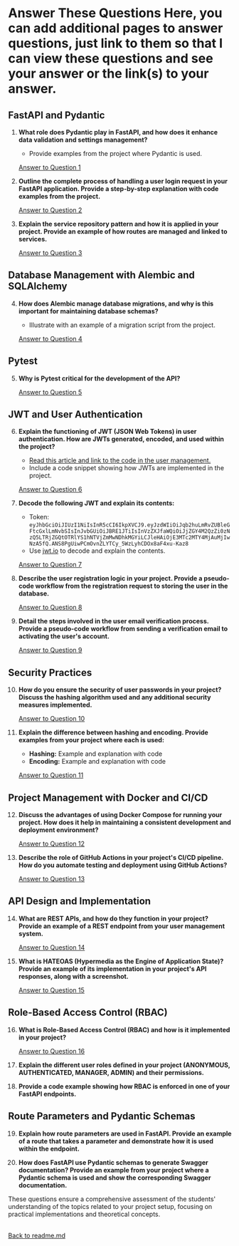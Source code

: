 # Answer These Questions Here, you can add additional pages to answer questions, just link to them so that I can view these questions and see your answer or the link(s) to your answer.

## FastAPI and Pydantic

1. **What role does Pydantic play in FastAPI, and how does it enhance data validation and settings management?**
   - Provide examples from the project where Pydantic is used.

   [Answer to Question 1](homework02_answers/01_FastAPI_and_Pydantic.md)

2. **Outline the complete process of handling a user login request in your FastAPI application. Provide a step-by-step explanation with code examples from the project.**

   [Answer to Question 2](homework02_answers/02_FastAPI_and_Pydantic.md)

3. **Explain the service repository pattern and how it is applied in your project. Provide an example of how routes are managed and linked to services.**

   [Answer to Question 3](homework02_answers/03_FastAPI_and_Pydantic.md)

## Database Management with Alembic and SQLAlchemy

4. **How does Alembic manage database migrations, and why is this important for maintaining database schemas?**
   - Illustrate with an example of a migration script from the project.

   [Answer to Question 4](homework02_answers/04_Database_Management_with_Alembic_and_SQLAlchemy.md)

## Pytest

5. **Why is Pytest critical for the development of the API?**

   [Answer to Question 5](homework02_answers/05_Pytest.md)

## JWT and User Authentication

6. **Explain the functioning of JWT (JSON Web Tokens) in user authentication. How are JWTs generated, encoded, and used within the project?**
   - [Read this article and link to the code in the user management.](https://supertokens.com/blog/what-is-jwt)
   - Include a code snippet showing how JWTs are implemented in the project.

   [Answer to Question 6](homework02_answers/06_JWT_and_User_Authentication.md)

7. **Decode the following JWT and explain its contents:**
   - Token: `eyJhbGciOiJIUzI1NiIsInR5cCI6IkpXVCJ9.eyJzdWIiOiJqb2huLmRvZUBleGFtcGxlLmNvbSIsInJvbGUiOiJBRE1JTiIsInVzZXJfaWQiOiJjZGY4M2QzZi0zNzQ5LTRjZGQtOTRlYS1hNTVjZmMwNDhkMGYiLCJleHAiOjE3MTc2MTY4MjAuMjIwNzA5fQ.ANS8PgUiwPCmOvnZLYTCy_5WzLyhCDOx8aF4xu-Kaz8`
   - Use [jwt.io](https://jwt.io/) to decode and explain the contents.

   [Answer to Question 7](homework02_answers/07_JWT_and_User_Authentication.md)

8. **Describe the user registration logic in your project. Provide a pseudo-code workflow from the registration request to storing the user in the database.**

   [Answer to Question 8](homework02_answers/08_JWT_and_User_Authentication.md)

9. **Detail the steps involved in the user email verification process. Provide a pseudo-code workflow from sending a verification email to activating the user's account.**

   [Answer to Question 9](homework02_answers/09_JWT_and_User_Authentication.md)

## Security Practices

10. **How do you ensure the security of user passwords in your project? Discuss the hashing algorithm used and any additional security measures implemented.**

      [Answer to Question 10](homework02_answers/10_Security_Practices.md)

11. **Explain the difference between hashing and encoding. Provide examples from your project where each is used:**
    - **Hashing:** Example and explanation with code
    - **Encoding:** Example and explanation with code
   
    [Answer to Question 11](homework02_answers/11_Security_Practices.md)

## Project Management with Docker and CI/CD

12. **Discuss the advantages of using Docker Compose for running your project. How does it help in maintaining a consistent development and deployment environment?**

      [Answer to Question 12](homework02_answers/12_Project_Management_with_Docker_and_CI_CD.md)

13. **Describe the role of GitHub Actions in your project's CI/CD pipeline. How do you automate testing and deployment using GitHub Actions?**

      [Answer to Question 13](homework02_answers/13_Project_Management_with_Docker_and_CI_CD.md)

## API Design and Implementation

14. **What are REST APIs, and how do they function in your project? Provide an example of a REST endpoint from your user management system.**

      [Answer to Question 14](homework02_answers/14_API_Design_and_Implementation.md)

15. **What is HATEOAS (Hypermedia as the Engine of Application State)? Provide an example of its implementation in your project's API responses, along with a screenshot.**

      [Answer to Question 15](homework02_answers/15_API_Design_and_Implementation.md)

## Role-Based Access Control (RBAC)

16. **What is Role-Based Access Control (RBAC) and how is it implemented in your project?**

      [Answer to Question 16](homework02_answers/16_Role_Based_Access_Control_RBAC.md)

17. **Explain the different user roles defined in your project (ANONYMOUS, AUTHENTICATED, MANAGER, ADMIN) and their permissions.**

18. **Provide a code example showing how RBAC is enforced in one of your FastAPI endpoints.**

## Route Parameters and Pydantic Schemas

19. **Explain how route parameters are used in FastAPI. Provide an example of a route that takes a parameter and demonstrate how it is used within the endpoint.**

20. **How does FastAPI use Pydantic schemas to generate Swagger documentation? Provide an example from your project where a Pydantic schema is used and show the corresponding Swagger documentation.**

These questions ensure a comprehensive assessment of the students' understanding of the topics related to your project setup, focusing on practical implementations and theoretical concepts.

<br>[Back to readme.md](readme.md)
